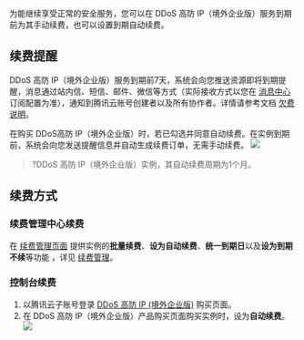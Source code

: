 为能继续享受正常的安全服务，您可以在 DDoS 高防 IP（境外企业版）服务到期前为其手动续费，也可以设置到期自动续费。

## 续费提醒
DDoS 高防 IP（境外企业版）服务到期前7天，系统会向您推送资源即将到期提醒，消息通过站内信、短信、邮件、微信等方式（实际接收方式以您在 [消息中心](https://console.cloud.tencent.com/message) 订阅配置为准），通知到腾讯云账号创建者以及所有协作者。详情请参考文档 [欠费说明](https://cloud.tencent.com/document/product/1014/56256)。

在购买 DDoS高防  IP（境外企业版）时，若已勾选并同意自动续费。在实例到期前，系统会向您发送提醒信息并自动生成续费订单，无需手动续费。
![](https://main.qcloudimg.com/raw/b603a76bec56b1e92084b5229e19ef69.png)
>?DDoS 高防 IP（境外企业版）实例，其自动续费周期为1个月。

## 续费方式
### 续费管理中心续费
在 [续费管理页面](https://console.cloud.tencent.com/account/renewal) 提供实例的**批量续费**、**设为自动续费**、**统一到期日**以及**设为到期不续**等功能 ，详见 [续费管理](https://cloud.tencent.com/document/product/555/7454)。

### 控制台续费
1. 以腾讯云子账号登录 [DDoS 高防 IP (境外企业版)](https://buy.cloud.tencent.com/antiddos#/advanced-intl) 购买页面。
2. 在 DDoS 高防 IP（境外企业版）产品购买页面购买实例时，设为**自动续费**。
![](https://main.qcloudimg.com/raw/78ab45d82cc942d41dcd328d46e9c563.png)
